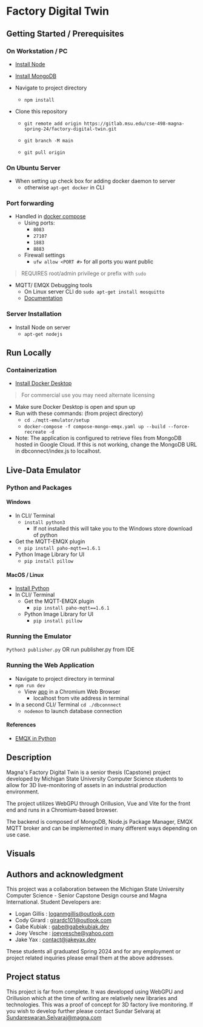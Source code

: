 # Factory Digital Twin

## Getting Started / Prerequisites
### On Workstation / PC
- [Install Node](https://docs.npmjs.com/downloading-and-installing-node-js-and-npm)
- [Install MongoDB](https://www.mongodb.com/docs/manual/installation/)
- Navigate to project directory
    - `npm install`

- Clone this repository
    - `git remote add origin https://gitlab.msu.edu/cse-498-magna-spring-24/factory-digital-twin.git`

    - `git branch -M main`
    - `git pull origin`
        

### On Ubuntu Server
- When setting up check box for adding docker daemon to server
	- otherwise `apt-get docker` in CLI
### Port forwarding
- Handled in [docker compose](./compose-mongo-emqx.yaml)
	- Using ports:
		- `8083`
		- `27107`
		- `1883`
		- `8883`
	- Firewall settings
		- `ufw allow <PORT #>` for all ports you want public
> REQUIRES root/admin privilege or prefix with `sudo`
- MQTT/ EMQX Debugging tools
	- On Linux server CLI do `sudo apt-get install mosquitto`
	- [Documentation](https://mosquitto.org/)
### Server Installation
-  Install Node on server
	- `apt-get nodejs`



## Run Locally
### Containerization 
- [Install Docker Desktop](https://www.docker.com/products/personal)
> For commercial use you may need alternate licensing
- Make sure Docker Desktop is open and spun up
- Run with these commands: (from project directory)
	- `cd ./mqtt-emulator/setup`
	- `docker-compose -f compose-mongo-emqx.yaml up --build --force-recreate -d`
- Note: The application is configured to retrieve files from MongoDB hosted in Google Cloud. If this is not working, change the MongoDB URL in dbconnect/index.js to localhost.


## Live-Data Emulator 
### Python and Packages
#### Windows
- In CLI/ Terminal 
    - `install python3`
      - If not installed this will take you to the Windows store download of python
- Get the MQTT-EMQX plugin
	- `pip install paho-mqtt==1.6.1`
- Python Image Library for UI
	- `pip install pillow`	

#### MacOS / Linux
- [Install Python](https://www.python.org/)
- In CLI/ Terminal
	- Get the MQTT-EMQX plugin
		- `pip install paho-mqtt==1.6.1`
	- Python Image Library for UI
		- `pip install pillow`	

### Running the Emulator
`Python3 publisher.py` OR run publisher.py from IDE

### Running the Web Application
- Navigate to project directory in  terminal
- `npm run dev`
    - View [app](localhost:5173) in a Chromium Web Browser
        - localhost from vite address in terminal
- In a second CLI/ Terminal `cd ./dbconnnect`
    - `nodemon` to launch database connection

#### References
- [EMQX in Python](https://www.emqx.com/en/blog/how-to-use-mqtt-in-python)



## Description
Magna's Factory Digital Twin is a senior thesis (Capstone) project developed by Michigan State University Computer Science students to allow for 3D live-monitoring of assets in an industrial production environment.

The project utilizes WebGPU through Orillusion, Vue and Vite for the front end and runs in a Chromium-based browser.

The backend is composed of MongoDB, Node.js Package Manager, EMQX MQTT broker and can be implemented in many different ways depending on use case.

## Visuals


## Authors and acknowledgment
This project was a collaboration between the Michigan State University Computer Science - Senior Capstone Design course and Magna International. Student Developers are:
- Logan Gillis : loganmgillis@outlook.com
- Cody Girard : girardc101@outlook.com
- Gabe Kubiak : gabe@gabekubiak.dev
- Joey Vesche : joeyvesche@yahoo.com
- Jake Yax : contact@jakeyax.dev

These students all graduated Spring 2024 and for any employment or project related inquiries please email them at the above addresses.

## Project status
This project is far from complete. It was developed using WebGPU and Orillusion which at the time of writing are relatively new libraries and technologies. This was a proof of concept for 3D factory live monitoring. If you wish to develop further please contact Sundar Selvaraj at Sundareswaran.Selvaraj@magna.com